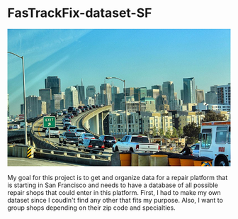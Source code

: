 # FasTrackFix-dataset-SF
![alt text](https://github.com/abrusebas1997/FasTrackFix-dataset-SF/blob/main/Sixth_street.jpeg)

My goal for this project is to get and organize data for a repair platform that is starting in San Francisco and needs to have a database of all possible repair shops that could enter in this platform.  First, I had to make my own dataset since I coudln't find any other that fits my purpose.  Also, I want to group shops depending on their zip code and specialties.  
